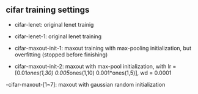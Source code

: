 ## cifar training settings

- cifar-lenet: original lenet trainig
- cifar-lenet-1: original lenet training

- cifar-maxout-init-1: maxout training with max-pooling initialization, but overfitting (stopped before finishing)
- cifar-maxout-init-2: maxout with max-pool initialization, with lr = [0.01*ones(1,30) 0.005*ones(1,10) 0.001*ones(1,5)], wd = 0.0001

-cifar-maxout-[1~7]: maxout with gaussian random initialization

